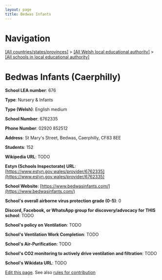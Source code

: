 ```yaml
---
layout: page
title: Bedwas Infants
---
```

# Navigation

[[All countries/states/provinces]](../../..) > [[All Welsh local educational authority]](../..) > [[All schools in local educational authority]](..)

# Bedwas Infants (Caerphilly)

**School LEA number**: 676

**Type**: Nursery & Infants

**Type (Welsh)**: English medium

**School Number**: 6762335

**Phone Number**: 02920 852512

**Address**: St Mary's Street, Bedwas, Caerphilly, CF83 8EE

**Students**: 152

**Wikipedia URL**: TODO

**Estyn (Schools Inspectorate) URL**: [https://www.estyn.gov.wales/provider/6762335](https://www.estyn.gov.wales/provider/6762335)

**School Website**: [https://www.bedwasinfants.com/](https://www.bedwasinfants.com/)

**School's overall airborne virus protection grade (0-5)**: 0

**Discord, Facebook, or WhatsApp group for discovery/advocacy for THIS school**: TODO

**School's policy on Ventilation**: TODO

**School's Ventilation Work Completion**: TODO

**School's Air-Purification**: TODO

**School's CO2 monitoring to actively drive ventilation and filtration**: TODO

**School's Wikidata URL**: TODO




[Edit this page](https://github.com/ventilate-schools/Wales/edit/prif/./Caerphilly/Bedwas_Infants.md). See also [rules for contribution](../../../contribution-rules/)